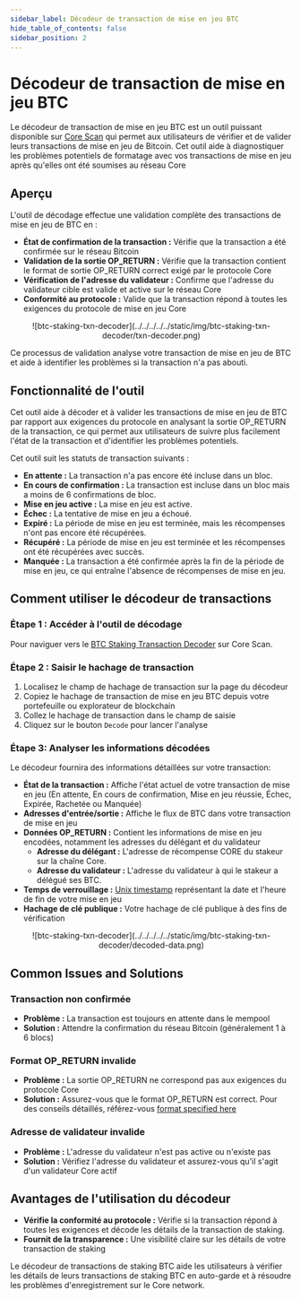 ```yaml
---
sidebar_label: Décodeur de transaction de mise en jeu BTC
hide_table_of_contents: false
sidebar_position: 2
---
```


# Décodeur de transaction de mise en jeu BTC

Le décodeur de transaction de mise en jeu BTC est un outil puissant disponible sur [Core Scan](https://scan.coredao.org/btc-stake-txn-decoder) qui permet aux utilisateurs de vérifier et de valider leurs transactions de mise en jeu de Bitcoin. Cet outil aide à diagnostiquer les problèmes potentiels de formatage avec vos transactions de mise en jeu après qu'elles ont été soumises au réseau Core

## Aperçu

L'outil de décodage effectue une validation complète des transactions de mise en jeu de BTC en :

- **État de confirmation de la transaction :** Vérifie que la transaction a été confirmée sur le réseau Bitcoin
- **Validation de la sortie OP_RETURN :** Vérifie que la transaction contient le format de sortie OP_RETURN correct exigé par le protocole Core
- **Vérification de l'adresse du validateur :** Confirme que l'adresse du validateur cible est valide et active sur le réseau Core
- **Conformité au protocole :** Valide que la transaction répond à toutes les exigences du protocole de mise en jeu Core

<p align="center">
![btc-staking-txn-decoder](../../../../../static/img/btc-staking-txn-decoder/txn-decoder.png)
</p>

Ce processus de validation analyse votre transaction de mise en jeu de BTC et aide à identifier les problèmes si la transaction n'a pas abouti.

## Fonctionnalité de l'outil

Cet outil aide à décoder et à valider les transactions de mise en jeu de BTC par rapport aux exigences du protocole en analysant la sortie OP_RETURN de la transaction, ce qui permet aux utilisateurs de suivre plus facilement l'état de la transaction et d'identifier les problèmes potentiels.

Cet outil suit les statuts de transaction suivants :

- **En attente :** La transaction n'a pas encore été incluse dans un bloc.
- **En cours de confirmation :** La transaction est incluse dans un bloc mais a moins de 6 confirmations de bloc.
- **Mise en jeu active :** La mise en jeu est active.
- **Échec :** La tentative de mise en jeu a échoué.
- **Expiré :** La période de mise en jeu est terminée, mais les récompenses n'ont pas encore été récupérées.
- **Récupéré :** La période de mise en jeu est terminée et les récompenses ont été récupérées avec succès.
- **Manquée :** La transaction a été confirmée après la fin de la période de mise en jeu, ce qui entraîne l'absence de récompenses de mise en jeu.

## Comment utiliser le décodeur de transactions

### Étape 1 : Accéder à l'outil de décodage

Pour naviguer vers le [BTC Staking Transaction Decoder](https://scan.coredao.org/btc-stake-txn-decoder) sur Core Scan.

### Étape 2 : Saisir le hachage de transaction

1. Localisez le champ de hachage de transaction sur la page du décodeur
2. Copiez le hachage de transaction de mise en jeu BTC depuis votre portefeuille ou explorateur de blockchain
3. Collez le hachage de transaction dans le champ de saisie
4. Cliquez sur le bouton `Decode` pour lancer l'analyse

### Étape 3: Analyser les informations décodées

Le décodeur fournira des informations détaillées sur votre transaction:

- **État de la transaction :** Affiche l'état actuel de votre transaction de mise en jeu (En attente, En cours de confirmation, Mise en jeu réussie, Échec, Expirée, Rachetée ou Manquée)
- **Adresses d'entrée/sortie :** Affiche le flux de BTC dans votre transaction de mise en jeu
- **Données OP_RETURN :** Contient les informations de mise en jeu encodées, notamment les adresses du délégant et du validateur
  - **Adresse du délégant :** L'adresse de récompense CORE du stakeur sur la chaîne Core.
  - **Adresse du validateur :** L'adresse du validateur à qui le stakeur a délégué ses BTC.
- **Temps de verrouillage :** [Unix timestamp](https://www.unixtimestamp.com/) représentant la date et l'heure de fin de votre mise en jeu
- **Hachage de clé publique :** Votre hachage de clé publique à des fins de vérification

<p align="center">
![btc-staking-txn-decoder](../../../../../static/img/btc-staking-txn-decoder/decoded-data.png)
</p>

## Common Issues and Solutions

### Transaction non confirmée

- **Problème :** La transaction est toujours en attente dans le mempool
- **Solution :** Attendre la confirmation du réseau Bitcoin (généralement 1 à 6 blocs)

### Format OP_RETURN invalide

- **Problème :** La sortie OP_RETURN ne correspond pas aux exigences du protocole Core
- **Solution :** Assurez-vous que le format OP_RETURN est correct. Pour des conseils détaillés, référez-vous [format specified here](https://docs.coredao.org/docs/stake-and-delegate/btc-staking/design#op_return-output)

### Adresse de validateur invalide

- **Problème :** L'adresse du validateur n'est pas active ou n'existe pas
- **Solution :** Vérifiez l'adresse du validateur et assurez-vous qu'il s'agit d'un validateur Core actif

## Avantages de l'utilisation du décodeur

- **Vérifie la conformité au protocole :** Vérifie si la transaction répond à toutes les exigences et décode les détails de la transaction de staking.
- **Fournit de la transparence :** Une visibilité claire sur les détails de votre transaction de staking

Le décodeur de transactions de staking BTC aide les utilisateurs à vérifier les détails de leurs transactions de staking BTC en auto-garde et à résoudre les problèmes d'enregistrement sur le Core network.
